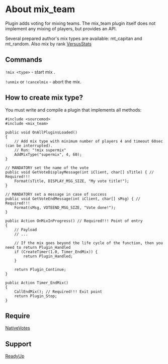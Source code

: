 # About mix_team
Plugin adds voting for mixing teams. The mix_team plugin itself does not implement any mixing of players, but provides an API. 

Several prepared author's mix types are available: mt_capitan and mt_random. Also mix by rank [VersusStats](https://github.com/TouchMe-Inc/l4d2_versus_stats)

## Commands
`!mix <type>` - start mix <type>.

`!unmix` or `!cancelmix` - abort the mix.

## How to create mix type?
You must write and compile a plugin that implements all methods:
```pawn
#include <sourcemod>
#include <mix_team>

public void OnAllPluginsLoaded()
{
	// Add mix type with minimum number of players 4 and timeout 60sec (can be interrupted). 
	// Run: "!mix supermix"
	AddMixType("supermix", 4, 60);
}

// MANDATORY set the name of the vote
public void GetVoteDisplayMessage(int iClient, char[] sTitle) { // Required!!!
	Format(sTitle, DISPLAY_MSG_SIZE, "My vote title!");
}

// MANDATORY set a message in case of success
public void GetVoteEndMessage(int iClient, char[] sMsg) { // Required!!!
	Format(sMsg, VOTEEND_MSG_SIZE, "Vote done!");
}

public Action OnMixInProgress() // Required!!! Point of entry
{
	// Payload
	// ...
	
	// If the mix goes beyond the life cycle of the function, then you need to return Plugin_Handled
	if (CreateTimer(1.0, Timer_EndMix)) {
		return Plugin_Handled;
	}
	
	return Plugin_Continue;
}

public Action Timer_EndMix()
{
	CallEndMix(); // Required!!! Exit point
	return Plugin_Stop;
}
```

## Require
[NativeVotes](https://github.com/sapphonie/sourcemod-nativevotes-updated)

## Support
[ReadyUp](https://github.com/SirPlease/L4D2-Competitive-Rework/blob/master/addons/sourcemod/scripting/readyup.sp)
